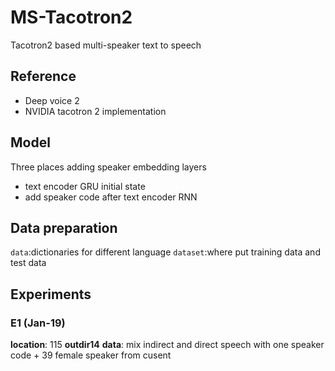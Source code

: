 # MS-Tacotron2
Tacotron2 based multi-speaker text to speech 

## Reference

 - Deep voice 2
 - NVIDIA tacotron 2 implementation
 
## Model
Three places adding speaker embedding layers
 - text encoder GRU initial state
 - add speaker code after text encoder RNN

## Data preparation
```data```:dictionaries for different language
```dataset```:where put training data and test data

## Experiments
### E1 (Jan-19)
**location**: 115 **outdir14**
**data**: mix indirect and direct speech with one speaker code + 39 female speaker from cusent
